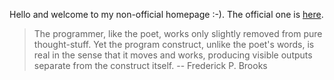 Hello and welcome to my non-official homepage :-). The official one is [here](https://jreisinger.github.io/).

> The programmer, like the poet, works only slightly removed from pure thought-stuff. Yet the program construct, unlike the poet's words, is real in the sense that it moves and works, producing visible outputs separate from the construct itself. -- Frederick P. Brooks
